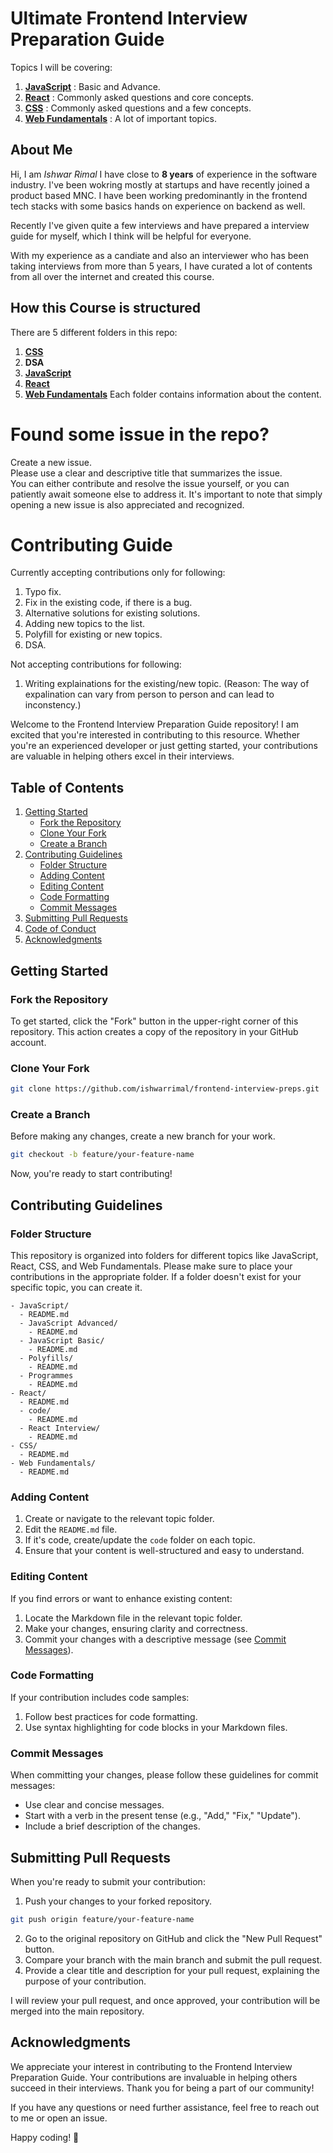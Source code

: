 # Ultimate Frontend Interview Preparation Guide

Topics I will be covering:

1. [**JavaScript**](https://github.com/ishwarrimal/frontend-interview-preps/tree/main/JavaScript) : Basic and Advance.
2. [**React**](https://github.com/ishwarrimal/frontend-interview-preps/tree/main/React) : Commonly asked questions and core concepts.
3. [**CSS**](https://github.com/ishwarrimal/frontend-interview-preps/tree/main/CSS) : Commonly asked questions and a few concepts.
4. [**Web Fundamentals**](https://github.com/ishwarrimal/frontend-interview-preps/tree/main/Web%20Fundamentals) : A lot of important topics.

## About Me

Hi, I am _Ishwar Rimal_
I have close to **8 years** of experience in the software industry. I've been wokring mostly at startups and have recently joined a product based MNC.
I have been working predominantly in the frontend tech stacks with some basics hands on experience on backend as well.

Recently I've given quite a few interviews and have prepared a interview guide for myself, which I think will be helpful for everyone.

With my experience as a candiate and also an interviewer who has been taking interviews from more than 5 years, I have curated a lot of contents from all over the internet and created this course.

## How this Course is structured

There are 5 different folders in this repo:

1. [**CSS**](https://github.com/ishwarrimal/frontend-interview-preps/tree/main/CSS)
2. **DSA**
3. [**JavaScript**](https://github.com/ishwarrimal/frontend-interview-preps/tree/main/JavaScript)
4. [**React**](https://github.com/ishwarrimal/frontend-interview-preps/tree/main/React)
5. [**Web Fundamentals**](https://github.com/ishwarrimal/frontend-interview-preps/tree/main/Web%20Fundamentals)
   Each folder contains information about the content.

# Found some issue in the repo?

Create a new issue.  
Please use a clear and descriptive title that summarizes the issue.  
You can either contribute and resolve the issue yourself, or you can patiently await someone else to address it. It's important to note that simply opening a new issue is also appreciated and recognized.

# Contributing Guide

Currently accepting contributions only for following:

1. Typo fix.
2. Fix in the existing code, if there is a bug.
3. Alternative solutions for existing solutions.
4. Adding new topics to the list.
5. Polyfill for existing or new topics.
6. DSA.

Not accepting contributions for following:

1. Writing explainations for the existing/new topic. (Reason: The way of expalination can vary from person to person and can lead to inconstency.)

Welcome to the Frontend Interview Preparation Guide repository! I am excited that you're interested in contributing to this resource. Whether you're an experienced developer or just getting started, your contributions are valuable in helping others excel in their interviews.

## Table of Contents

1. [Getting Started](#getting-started)
   - [Fork the Repository](#fork-the-repository)
   - [Clone Your Fork](#clone-your-fork)
   - [Create a Branch](#create-a-branch)
2. [Contributing Guidelines](#contributing-guidelines)
   - [Folder Structure](#folder-structure)
   - [Adding Content](#adding-content)
   - [Editing Content](#editing-content)
   - [Code Formatting](#code-formatting)
   - [Commit Messages](#commit-messages)
3. [Submitting Pull Requests](#submitting-pull-requests)
4. [Code of Conduct](#code-of-conduct)
5. [Acknowledgments](#acknowledgments)

## Getting Started

### Fork the Repository

To get started, click the "Fork" button in the upper-right corner of this repository. This action creates a copy of the repository in your GitHub account.

### Clone Your Fork

```bash
git clone https://github.com/ishwarrimal/frontend-interview-preps.git
```

### Create a Branch

Before making any changes, create a new branch for your work.

```bash
git checkout -b feature/your-feature-name
```

Now, you're ready to start contributing!

## Contributing Guidelines

### Folder Structure

This repository is organized into folders for different topics like JavaScript, React, CSS, and Web Fundamentals. Please make sure to place your contributions in the appropriate folder. If a folder doesn't exist for your specific topic, you can create it.

```
- JavaScript/
  - README.md
  - JavaScript Advanced/
    - README.md
  - JavaScript Basic/
	- README.md
  - Polyfills/
	- README.md
  - Programmes
	- README.md
- React/
  - README.md
  - code/
    - README.md
  - React Interview/
	- README.md
- CSS/
  - README.md
- Web Fundamentals/
  - README.md
```

### Adding Content

1. Create or navigate to the relevant topic folder.
2. Edit the `README.md` file.
3. If it's code, create/update the `code` folder on each topic.
4. Ensure that your content is well-structured and easy to understand.

### Editing Content

If you find errors or want to enhance existing content:

1. Locate the Markdown file in the relevant topic folder.
2. Make your changes, ensuring clarity and correctness.
3. Commit your changes with a descriptive message (see [Commit Messages](#commit-messages)).

### Code Formatting

If your contribution includes code samples:

1. Follow best practices for code formatting.
2. Use syntax highlighting for code blocks in your Markdown files.

### Commit Messages

When committing your changes, please follow these guidelines for commit messages:

- Use clear and concise messages.
- Start with a verb in the present tense (e.g., "Add," "Fix," "Update").
- Include a brief description of the changes.

## Submitting Pull Requests

When you're ready to submit your contribution:

1. Push your changes to your forked repository.

```bash
git push origin feature/your-feature-name
```

2. Go to the original repository on GitHub and click the "New Pull Request" button.
3. Compare your branch with the main branch and submit the pull request.
4. Provide a clear title and description for your pull request, explaining the purpose of your contribution.

I will review your pull request, and once approved, your contribution will be merged into the main repository.

## Acknowledgments

We appreciate your interest in contributing to the Frontend Interview Preparation Guide. Your contributions are invaluable in helping others succeed in their interviews. Thank you for being a part of our community!

If you have any questions or need further assistance, feel free to reach out to me or open an issue.

Happy coding! 🚀
